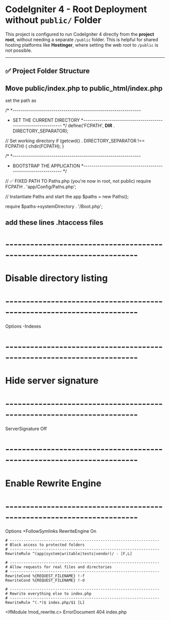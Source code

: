 # CodeIgniter 4 - Root Deployment without `public/` Folder

This project is configured to run CodeIgniter 4 directly from the **project root**, without needing a separate `/public` folder. This is helpful for shared hosting platforms like **Hostinger**, where setting the web root to `/public` is not possible.

---

## ✅ Project Folder Structure

## Move public/index.php to public_html/index.php

set the path as

/*
 *---------------------------------------------------------------
 * SET THE CURRENT DIRECTORY
 *---------------------------------------------------------------
 */
define('FCPATH', __DIR__ . DIRECTORY_SEPARATOR);

// Set working directory
if (getcwd() . DIRECTORY_SEPARATOR !== FCPATH) {
    chdir(FCPATH);
}

/*
 *---------------------------------------------------------------
 * BOOTSTRAP THE APPLICATION
 *---------------------------------------------------------------
 */

// ✅ FIXED PATH TO Paths.php (you're now in root, not public)
require FCPATH . 'app/Config/Paths.php';

// Instantiate Paths and start the app
$paths = new Paths();

require $paths->systemDirectory . '/Boot.php';


## add these lines .htaccess files


# ----------------------------------------------------------------------
# Disable directory listing
# ----------------------------------------------------------------------
Options -Indexes

# ----------------------------------------------------------------------
# Hide server signature
# ----------------------------------------------------------------------
ServerSignature Off

# ----------------------------------------------------------------------
# Enable Rewrite Engine
# ----------------------------------------------------------------------
<IfModule mod_rewrite.c>
    Options +FollowSymlinks
    RewriteEngine On

    # ------------------------------------------------------------------
    # Block access to protected folders
    # ------------------------------------------------------------------
    RewriteRule ^(app|system|writable|tests|vendor)/ - [F,L]

    # ------------------------------------------------------------------
    # Allow requests for real files and directories
    # ------------------------------------------------------------------
    RewriteCond %{REQUEST_FILENAME} !-f
    RewriteCond %{REQUEST_FILENAME} !-d

    # ------------------------------------------------------------------
    # Rewrite everything else to index.php
    # ------------------------------------------------------------------
    RewriteRule ^(.*)$ index.php/$1 [L]
</IfModule>

<IfModule !mod_rewrite.c>
    ErrorDocument 404 index.php
</IfModule>
